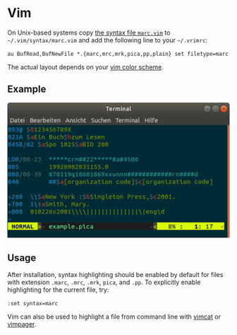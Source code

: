 ---
---

# Vim

On Unix-based systems copy [the syntax file `marc.vim`](marc.vim) to
`~/.vim/syntax/marc.vim` and add the following line to your `~/.vrimrc`:

~~~vi
au BufRead,BufNewFile *.{marc,mrc,mrk,pica,pp,plain} set filetype=marc
~~~

The actual layout depends on your [vim color scheme](https://vimcolors.com/).

## Example

![](screenshot.png)

## Usage

After installation, syntax highlighting should be enabled by default for files
with extension `.marc`, `.mrc`, `.mrk`, `pica`, and `.pp`. To explicitly enable highlighting for the current file, try:

~~~vi
:set syntax=marc
~~~

Vim can also be used to highlight a file from command line with [vimcat] or
[vimpager].

[vimcat]: https://github.com/ofavre/vimcat
[vimpager]: https://github.com/rkitover/vimpager
